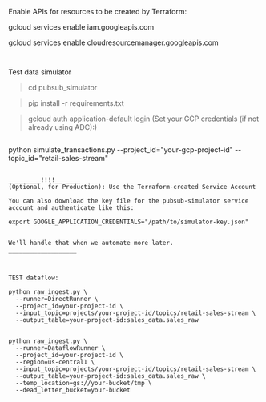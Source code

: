 Enable APIs for resources to be created by Terraform:

gcloud services enable iam.googleapis.com

gcloud services enable cloudresourcemanager.googleapis.com

``` terraform init 
```

``` terraform apply -var="project_id=brave-reason-421203" -var="region=us-central1"
 ```

Test data simulator

> cd pubsub_simulator

> pip install -r requirements.txt

> gcloud auth application-default login (Set your GCP credentials (if not already using ADC):)

> ``` 
python simulate_transactions.py --project_id="your-gcp-project-id" --topic_id="retail-sales-stream" 
```

_________!!!!_______
(Optional, for Production): Use the Terraform-created Service Account

You can also download the key file for the pubsub-simulator service account and authenticate like this:

export GOOGLE_APPLICATION_CREDENTIALS="/path/to/simulator-key.json"


We'll handle that when we automate more later.
___________________



TEST dataflow:

python raw_ingest.py \
  --runner=DirectRunner \
  --project_id=your-project-id \
  --input_topic=projects/your-project-id/topics/retail-sales-stream \
  --output_table=your-project-id:sales_data.sales_raw


python raw_ingest.py \
  --runner=DataflowRunner \
  --project_id=your-project-id \
  --region=us-central1 \
  --input_topic=projects/your-project-id/topics/retail-sales-stream \
  --output_table=your-project-id:sales_data.sales_raw \
  --temp_location=gs://your-bucket/tmp \
  --dead_letter_bucket=your-bucket






    

   
